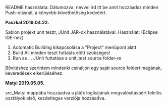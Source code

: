 README használata:
Dátumozva, névvel írd itt be amit hozzáadsz minden Push-olásnál, a könyebb követhetőség kedvéért. 

**Paszkal 2019.04.22.**

Sablon projekt unit teszt, JUnit JAR-ok használatával.
Használat: (Eclipse IDE-hez)
1. Automatic Building kikapcsolása a "Project" menüpont alatt
2. Build All minden teszt futtatás elött szükséges!
3. Run as ... JUnit futtatása a unit_test source folder-re

Bővítéshez szerintem mindenki csináljon egy saját source foldert magának, keveredések elkerüléséhez. 



**Matyi 2019.05.05.**

src_Matyi mappába hozzáadva a játék logikájának megvalósításáért felelős osztályok első, kezdetleges verziója hozzáadva.
